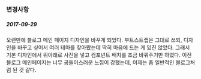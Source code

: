 ### 변경사항  
  
##### 2017-09-29  
  
오랜만에 블로그 메인 페이지 디자인을 바꾸게 되었다. 부트스트랩은 그대로 쓰되, 디자인을 바꾸고 싶어서 여러 테마를 찾아봤는데 딱히 마음에 드는 게 있진 않았다. 그래서 기본 디자인에서 위아래로 사진을 넣고 컴포넌트 배치를 조금 바꿔주기만 하였다. 이전 블로그 메인페이지는 너무 공돌이스러운 느낌이 강했는데, 이제는 좀 일반적인 블로그처럼 된 것 같다.  
